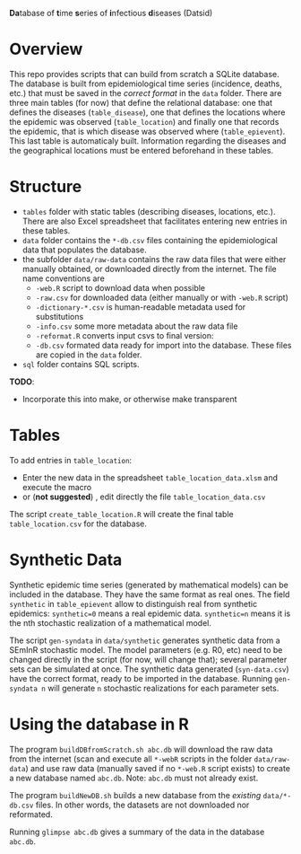 **Da**tabase of **t**ime **s**eries of **i**nfectious **d**iseases (Datsid)

Overview
========
This repo provides scripts that can build from scratch a SQLite database. 
The database is built from epidemiological time series (incidence, deaths, etc.) that must be saved in the _correct format_ in the `data` folder. 
There are three main tables (for now) that define the relational database: one that defines the diseases (`table_disease`), one that defines the locations where the epidemic was observed (`table_location`) and finally one that records the epidemic, that is which disease was observed where (`table_epievent`). This last table is automaticaly built.
Information regarding the diseases and the geographical locations must be entered beforehand in these tables.

Structure
========

* `tables` folder with static tables (describing diseases, locations, etc.). There are also Excel spreadsheet that facilitates entering new entries in these tables. 
* `data` folder contains the `*-db.csv` files containing the epidemiological data that populates the database.
* the subfolder `data/raw-data` contains the raw data files that were either manually obtained, or downloaded directly from the internet. The file name conventions are
  * `-web.R` script to download data when possible
  * `-raw.csv` for downloaded data (either manually or with `-web.R` script)
  * `-dictionary-*.csv` is human-readable metadata used for substitutions 
  * `-info.csv` some more metadata about the raw data file
  * `-reformat.R` converts input csvs to final version:
  * `-db.csv` formated data ready for import into the database. These files are copied in the `data` folder.
* `sql` folder contains SQL scripts.

__TODO__:
* Incorporate this into make, or otherwise make transparent

Tables
=============

To add entries in `table_location`:
* Enter the new data in the spreadsheet `table_location_data.xlsm` and execute the macro
* or (__not suggested__) , edit directly the file `table_location_data.csv`

The script `create_table_location.R` will create the final table `table_location.csv` for the database.

Synthetic Data
==============

Synthetic epidemic time series (generated by mathematical models) can be included in the database. They have the same format as real ones. The field `synthetic` in `table_epievent` allow to distinguish real from synthetic epidemics: `synthetic=0` means a real epidemic data. `synthetic=n` means it is the nth stochastic realization of a mathematical model.

The script `gen-syndata` in `data/synthetic` generates synthetic data from a SEmInR stochastic model. The model parameters (e.g. R0, etc) need to be changed directly in the script (for now, will change that); several parameter sets can be simulated at once. The synthetic data generated (`syn-data.csv`) have the correct format, ready to be imported in the database.
Running `gen-syndata n` will generate `n` stochastic realizations for each parameter sets.

Using the database in R
=======================

The program `buildDBfromScratch.sh abc.db` will download the raw data from the internet (scan and execute all `*-webR` scripts in the folder `data/raw-data`) and use raw data (manually saved if no `*-web.R` script exists) to create a new database named `abc.db`. 
Note: `abc.db` must not already exist.

The program `buildNewDB.sh` builds a new database from the _existing_ `data/*-db.csv` files. In other words, the datasets are not downloaded nor reformated.

Running `glimpse abc.db` gives a summary of the data in the database `abc.db`.

